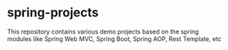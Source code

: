 # spring-projects
This repository contains various demo projects based on the spring modules like Spring Web MVC, Spring Boot, Spring AOP, Rest Template, etc
